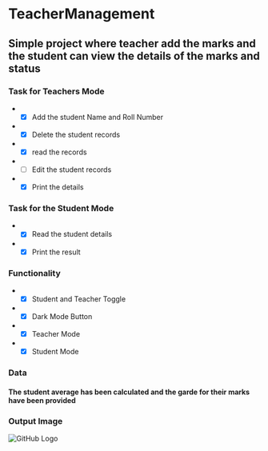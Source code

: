 # TeacherManagement
## Simple project where teacher add the marks and the student can view the details of the marks and status 
### Task for Teachers Mode
* - [x] Add the student Name and Roll Number
* - [x] Delete the student records 
* - [x] read the records
* - [ ] Edit the student records
* - [x] Print the details
### Task for the Student Mode
* - [x] Read the student details
* - [x] Print the result 
### Functionality
* - [x] Student and Teacher Toggle
* - [x] Dark Mode Button
* - [x] Teacher Mode
* - [x] Student Mode
### Data
#### The student average has been calculated and the garde for their marks have been provided 
### Output Image
![GitHub Logo](/Desktop/front.png)

